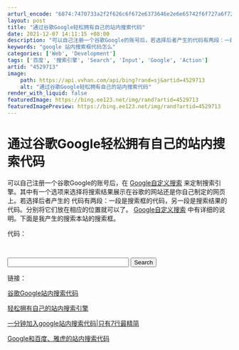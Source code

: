 ```yaml
---
arturl_encode: "6874:7470733a2f2f626c6f672e6373646e2e6e65742f6f727a6f72:7a2f61727469636c652f64657461696c732f34353239373133"
layout: post
title: "通过谷歌Google轻松拥有自己的站内搜索代码"
date: 2021-12-07 14:11:15 +08:00
description: "可以自己注册一个谷歌Google的账号后，若选择后者产生的代码有两段：一段是搜索框的"
keywords: "google 站内搜索框代码怎么"
categories: ['Web', 'Development']
tags: ['百度', '搜索引擎', 'Search', 'Input', 'Google', 'Action']
artid: "4529713"
image:
    path: https://api.vvhan.com/api/bing?rand=sj&artid=4529713
    alt: "通过谷歌Google轻松拥有自己的站内搜索代码"
render_with_liquid: false
featuredImage: https://bing.ee123.net/img/rand?artid=4529713
featuredImagePreview: https://bing.ee123.net/img/rand?artid=4529713
---
```


# 通过谷歌Google轻松拥有自己的站内搜索代码

可以自己注册一个谷歌Google的账号后，在
[Google自定义搜索](可以自己注册一个谷歌的账号后在定制搜索引擎，其中有一个选项就是选择将搜索结果展示在谷歌的网站还是你自己制定的网页上，选择后者生产的代码有两段一段是搜索框的代码，另一段是搜索结果的代码你分别放在相应的位置就可以了。)
来定制搜索引擎。其中有一个选项来选择将搜索结果展示在谷歌的网站还是你自己制定的网页上。若选择后者产生的
代码有两段：一段是搜索框的代码，另一段是搜索结果的代码。分别将它们放在相应的位置就可以了。
[Google自定义搜索](可以自己注册一个谷歌的账号后在定制搜索引擎，其中有一个选项就是选择将搜索结果展示在谷歌的网站还是你自己制定的网页上，选择后者生产的代码有两段一段是搜索框的代码，另一段是搜索结果的代码你分别放在相应的位置就可以了。)
中有详细的说明。下面是我产生的搜索本站的搜索框。



<script src="http://www.google.com/coop/cse/brand?form=cse-search-box&amp;lang=en" type="text/javascript"></script>

<script src="http://www.google.com/coop/cse/brand?form=cse-search-box&amp;lang=en" type="text/javascript"></script>

代码：

<form id="cse-search-box" action="http://www.google.com/cse">
</form>
<p>
<mce:script src="http://www.google.com/coop/cse/brand?form=cse-search-box&lang=en" mce\_src="http://www.google.com/coop/cse/brand?form=cse-search-box&lang=en" type="text/javascript"></mce:script>
</p>
<p> </p>
<form id="cse-search-box" action="http://www.google.com/cse">
<div>
<input name="cx" type="hidden" value="003400334438820731588:pumae065xac" />
<input name="ie" type="hidden" value="UTF-8" />
<input name="q" size="31" type="text" />
<input name="sa" type="submit" value="Search" />
</div>
</form>

链接：

[谷歌Google站内搜索代码](http://www.goodfb.com/Html/?293.html)

[轻松拥有自己的站内搜索引擎](http://www.dushuwu.net/htm/9/2520.htm)

[一分钟加入google站内搜索代码|只有7行最精简](http://gnaw0725.blogbus.com/logs/8297325.html)

[Google和百度、雅虎的站内搜索代码](http://www.williamlong.info/archives/447.html)

## 

## 

##### 

###